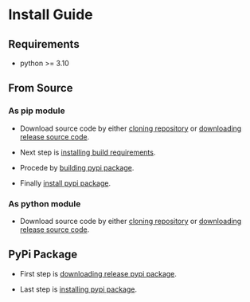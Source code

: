 # Install Guide

## Requirements

- python >= 3.10

## From Source

### As pip module

 - Download source code by either
[cloning repository](glossary.md#cloning-repository) or
[downloading release source code](glossary.md#downloading-release-source-code).

 - Next step is [installing build requirements](glossary.md#installing-build-requirements).

 - Procede by [building pypi package](glossary.md#building-pypi-package).

 - Finally [install pypi package](glossary.md#installing-pypi-package).

### As python module

 - Download source code by either
[cloning repository](glossary.md#cloning-repository) or
[downloading release source code](glossary.md#downloading-release-source-code).

## PyPi Package

 - First step is [downloading release pypi package](glossary.md#downloading-release-pypi-package).

 - Last step is [installing pypi package](glossary.md#installing-pypi-package).
